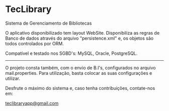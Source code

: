 # TecLibrary
Sistema de Gerenciamento de Bibliotecas

O aplicativo disponibilizado tem layout WebSite.
Disponibiliza as regras de Banco de dados através do arquivo "persistence.xml" e, os objetos são todos controlados por ORM.

Compatível e testado nos SGBD's: MySQL, Oracle, PostgreSQL.

-----------

O projeto consta também, com o envio de B.I's, configurados no arquivo mail.properties.
Para utilização, basta colocar as suas configurações e utilizar.

Desfrute o máximo do sistema e, caso tenha contribuições, contate-nos em:

teclibraryapp@gmail.com
